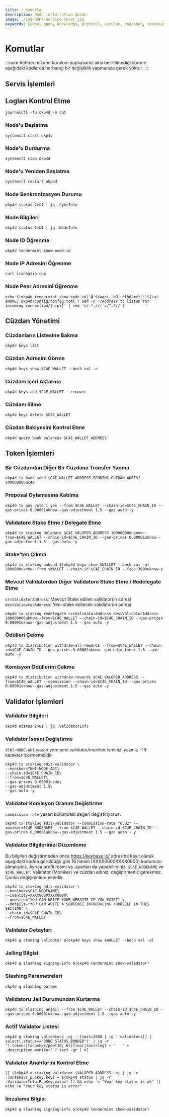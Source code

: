 ```yaml
---
title: ⤴️ Komutlar
description: Node installation guide.
image: ./img/OKP4-Service-Cover.jpg
keywords: [okp4, open, knowledge, protocol, kurulum, snapshot, statesync, güncelleme]
---
```


# Komutlar
:::note
Rehberimizden kurulum yaptıysanız aksi belirtilmediği sürece aşağıdaki kodlarda herhangi bir değişiklik yapmanıza gerek yoktur.
:::

## Servis İşlemleri 

## Logları Kontrol Etme 
```
journalctl -fu okp4d -o cat
```

### Node'u Başlatma
```
systemctl start okp4d
```

### Node'u Durdurma
```
systemctl stop okp4d
```

### Node'u Yeniden Başlatma
```
systemctl restart okp4d
```

### Node Senkronizasyon Durumu
```
okp4d status 2>&1 | jq .SyncInfo
```

### Node Bilgileri
```
okp4d status 2>&1 | jq .NodeInfo
```

### Node ID Öğrenme
```
okp4d tendermint show-node-id
```

### Node IP Adresini Öğrenme
```
curl icanhazip.com
```

### Node Peer Adresini Öğrenme
```
echo $(okp4d tendermint show-node-id)'@'$(wget -qO- eth0.me)':'$(cat $HOME/.okp4d/config/config.toml | sed -n '/Address to listen for incoming connection/{n;p;}' | sed 's/.*://; s/".*//')
```

## Cüzdan Yönetimi

### Cüzdanların Listesine Bakma
```
okp4d keys list
```

### Cüzdan Adresini Görme
```
okp4d keys show $C4E_WALLET --bech val -a
```

### Cüzdanı İçeri Aktarma
```
okp4d keys add $C4E_WALLET --recover
```

### Cüzdanı Silme
```
okp4d keys delete $C4E_WALLET
```

### Cüzdan Bakiyesini Kontrol Etme
```
okp4d query bank balances $C4E_WALLET_ADDRESS
```

## Token İşlemleri

### Bir Cüzdandan Diğer Bir Cüzdana Transfer Yapma
```
okp4d tx bank send $C4E_WALLET_ADDRESS SENDING_CUZDAN_ADRESI 100000000uc4e
```

### Proposal Oylamasına Katılma
```
okp4d tx gov vote 1 yes --from $C4E_WALLET --chain-id=$C4E_CHAIN_ID --gas-prices 0.00001uknow--gas-adjustment 1.5 --gas auto -y
```

### Validatore Stake Etme / Delegate Etme
```
okp4d tx staking delegate $C4E_VALOPER_ADDRESS 100000000uknow--from=$C4E_WALLET --chain-id=$C4E_CHAIN_ID --gas-prices 0.00001uknow--gas-adjustment 1.5 --gas auto -y
```

### Stake'ten Çıkma
```
okp4d tx staking unbond $(okp4d keys show $WALLET --bech val -a) 1000000uknow--from $WALLET --chain-id $C4E_CHAIN_ID --fees 3000uknow-y
```

### Mevcut Validatorden Diğer Validatore Stake Etme / Redelegate Etme
`srcValidatorAddress`: Mevcut Stake edilen validatorün adresi
`destValidatorAddress`: Yeni stake edilecek validatorün adresi
```
okp4d tx staking redelegate srcValidatorAddress destValidatorAddress 100000000uknow--from=$C4E_WALLET --chain-id=$C4E_CHAIN_ID --gas-prices 0.00001uknow--gas-adjustment 1.5 --gas auto -y
```

### Ödülleri Çekme
```
okp4d tx distribution withdraw-all-rewards --from=$C4E_WALLET --chain-id=$C4E_CHAIN_ID --gas-prices 0.00001uknow--gas-adjustment 1.5 --gas auto -y
```

### Komisyon Ödüllerini Çekme
```
okp4d tx distribution withdraw-rewards $C4E_VALOPER_ADDRESS --from=$C4E_WALLET --commission --chain-id=$C4E_CHAIN_ID --gas-prices 0.00001uknow--gas-adjustment 1.5 --gas auto -y
```

## Validator İşlemleri

### Validator Bilgileri
```
okp4d status 2>&1 | jq .ValidatorInfo
```

### Validator İsmini Değiştirme
`YENI-NODE-ADI` yazan yere yeni validator/moniker isminizi yazınız. TR karakter içermemelidir.
```
okp4d tx staking edit-validator \
--moniker=YENI-NODE-ADI\
--chain-id=$C4E_CHAIN_ID\
--from=$C4E_WALLET\
--gas-prices 0.00001uc4e\
--gas-adjustment 1.5\
--gas auto -y
```

### Validator Komisyon Oranını Değiştirme
`commission-rate` yazan bölümdeki değeri değiştiriyoruz.
```
okp4d tx staking edit-validator --commission-rate "0.02" --moniker=$C4E_NODENAME --from $C4E_WALLET --chain-id $C4E_CHAIN_ID --gas-prices 0.00001uknow--gas-adjustment 1.5 --gas auto - y
```

### Validator Bilgilerinizi Düzenleme
Bu bilgileri değiştirmeden önce https://keybase.io/ adresine kayıt olarak aşağıdaki kodda görüldüğü gibi 16 haneli (XXXX0000XXXX0000) kodunuzu almalısınız. Ayrıca profil resmi vs. ayarları da yapabilirsiniz. 
`$C4E_NODENAME` ve `$C4E_WALLET`: Validator (Moniker) ve cüzdan adınız, değiştirmeniz gerekmez. Çünkü değişkenlere ekledik.
```
okp4d tx staking edit-validator \
--moniker=$C4E_NODENAME\
--identity=XXXX0000XXXX0000\
--website="YOU CAN WRITE YOUR WEBSITE IF YOU EXIST" \
--details="YOU CAN WRITE A SENTENCE INTRODUCING YOURSELF IN THIS SECTION" \
--chain-id=$C4E_CHAIN_ID\
--from=$C4E_WALLET
```

### Validator Detayları
```
okp4d q staking validator $(okp4d keys show $WALLET --bech val -a)
```

### Jailing Bilgisi
```
okp4d q slashing signing-info $(okp4d tendermint show-validator)
```

### Slashing Parametreleri
```
okp4d q slashing params
```

### Validatoru Jail Durumundan Kurtarma 
```
okp4d tx slashing unjail --from $C4E_WALLET --chain-id $C4E_CHAIN_ID --gas-prices 0.00001uknow--gas-adjustment 1.5 --gas auto -y
```

### Actif Validator Listesi
```
okp4d q staking validators -oj --limit=2000 | jq '.validators[] | select(.status=="BOND_STATUS_BONDED")' | jq -r '(.tokens|tonumber/pow(10; 6)|floor|tostring) + " 	 " + .description.moniker' | sort -gr | nl
```

### Validator Anahtarını Kontrol Etme
```
[[ $(okp4d q staking validator $VALOPER_ADDRESS -oj | jq -r .consensus_pubkey.key) = $(okp4d status | jq -r .ValidatorInfo.PubKey.value) ]] && echo -e "Your key status is ok" || echo -e "Your key status is error"
```

### İmzalama Bilgisi
```
okp4d q slashing signing-info $(okp4d tendermint show-validator)
```